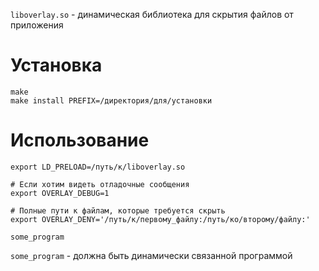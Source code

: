 `liboverlay.so` - динамическая библиотека для скрытия файлов от приложения

# Установка

```
make
make install PREFIX=/директория/для/установки
```

# Использование

```
export LD_PRELOAD=/путь/к/liboverlay.so

# Если хотим видеть отладочные сообщения
export OVERLAY_DEBUG=1

# Полные пути к файлам, которые требуется скрыть
export OVERLAY_DENY='/путь/к/первому_файлу:/путь/ко/второму/файлу:'

some_program
```

`some_program` - должна быть динамически связанной программой
